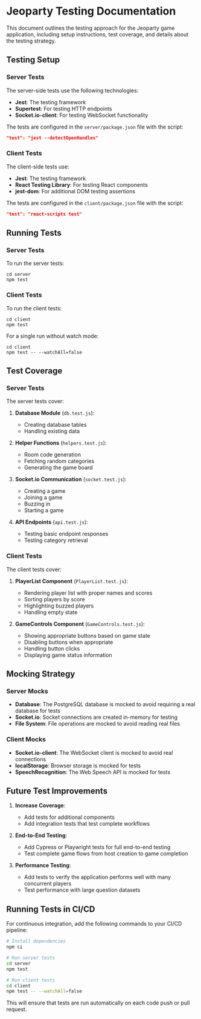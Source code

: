 # Jeoparty Testing Documentation

This document outlines the testing approach for the Jeoparty game application, including setup instructions, test coverage, and details about the testing strategy.

## Testing Setup

### Server Tests

The server-side tests use the following technologies:
- **Jest**: The testing framework
- **Supertest**: For testing HTTP endpoints
- **Socket.io-client**: For testing WebSocket functionality

The tests are configured in the `server/package.json` file with the script:
```json
"test": "jest --detectOpenHandles"
```

### Client Tests

The client-side tests use:
- **Jest**: The testing framework
- **React Testing Library**: For testing React components
- **jest-dom**: For additional DOM testing assertions

The tests are configured in the `client/package.json` file with the script:
```json
"test": "react-scripts test"
```

## Running Tests

### Server Tests

To run the server tests:
```
cd server
npm test
```

### Client Tests

To run the client tests:
```
cd client
npm test
```

For a single run without watch mode:
```
cd client
npm test -- --watchAll=false
```

## Test Coverage

### Server Tests

The server tests cover:

1. **Database Module** (`db.test.js`):
   - Creating database tables
   - Handling existing data

2. **Helper Functions** (`helpers.test.js`):
   - Room code generation
   - Fetching random categories
   - Generating the game board

3. **Socket.io Communication** (`socket.test.js`):
   - Creating a game
   - Joining a game
   - Buzzing in
   - Starting a game

4. **API Endpoints** (`api.test.js`):
   - Testing basic endpoint responses
   - Testing category retrieval

### Client Tests

The client tests cover:

1. **PlayerList Component** (`PlayerList.test.js`):
   - Rendering player list with proper names and scores
   - Sorting players by score
   - Highlighting buzzed players
   - Handling empty state

2. **GameControls Component** (`GameControls.test.js`):
   - Showing appropriate buttons based on game state
   - Disabling buttons when appropriate
   - Handling button clicks
   - Displaying game status information

## Mocking Strategy

### Server Mocks

- **Database**: The PostgreSQL database is mocked to avoid requiring a real database for tests
- **Socket.io**: Socket connections are created in-memory for testing
- **File System**: File operations are mocked to avoid reading real files

### Client Mocks

- **Socket.io-client**: The WebSocket client is mocked to avoid real connections
- **localStorage**: Browser storage is mocked for tests
- **SpeechRecognition**: The Web Speech API is mocked for tests

## Future Test Improvements

1. **Increase Coverage**:
   - Add tests for additional components
   - Add integration tests that test complete workflows

2. **End-to-End Testing**:
   - Add Cypress or Playwright tests for full end-to-end testing
   - Test complete game flows from host creation to game completion

3. **Performance Testing**:
   - Add tests to verify the application performs well with many concurrent players
   - Test performance with large question datasets

## Running Tests in CI/CD

For continuous integration, add the following commands to your CI/CD pipeline:

```bash
# Install dependencies
npm ci

# Run server tests
cd server
npm test

# Run client tests
cd client
npm test -- --watchAll=false
```

This will ensure that tests are run automatically on each code push or pull request. 